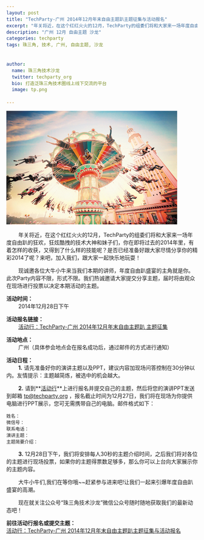 ```yaml
---
layout: post
title: "TechParty-广州 2014年12月年末自由主题趴主题征集与活动报名"
excerpt: "年关将近，在这个红红火火的12月，TechParty的组委们将和大家来一场年度自由趴的狂欢，狂炫酷拽的技术大神和妹子们，在即将过去的2014年里，你有着怎样的收获，又得到了什么样的技能呢？你是否已经准备好跟大家尽情分享你的精彩2014了呢？来吧，加入我们，让我们一起快乐玩耍！"
description: "广州 12月 自由主题 沙龙"
categories: techparty
tags: 珠三角, 技术, 广州, 自由主题, 沙龙


author:
  name: 珠三角技术沙龙
  twitter: techparty_org
  bio: 打造泛珠三角技术圈线上线下交流的平台
  image: tp.png

---
```

![TechParty-广州 2014年12月年末自由主题趴 主题征集](/images/tp201412.jpg)

&nbsp;&nbsp;&nbsp;&nbsp;&nbsp;&nbsp;&nbsp;&nbsp;年关将近，在这个红红火火的12月，TechParty的组委们将和大家来一场年度自由趴的狂欢，狂炫酷拽的技术大神和妹子们，你在即将过去的2014年里，有着怎样的收获，又得到了什么样的技能呢？是否已经准备好跟大家尽情分享你的精彩2014了呢？来吧，加入我们，跟大家一起快乐地玩耍！

&nbsp;&nbsp;&nbsp;&nbsp;&nbsp;&nbsp;&nbsp;&nbsp;现诚邀各位大牛小牛来当我们本期的讲师，年度自由趴盛宴的主角就是你。此次Party内容不限，形式不限。我们热诚邀请大家提交分享主题，届时将由观众在现场进行投票以决定本期活动的主题。

**活动时间：**  
&nbsp;&nbsp;&nbsp;&nbsp;&nbsp;&nbsp;&nbsp;&nbsp;2014年12月28日下午

**活动报名链接：**  
&nbsp;&nbsp;&nbsp;&nbsp;&nbsp;&nbsp;&nbsp;&nbsp;[活动行：TechParty-广州 2014年12月年末自由主题趴 主题征集](http://t.cn/Rz114il)

**活动地点：**  
&nbsp;&nbsp;&nbsp;&nbsp;&nbsp;&nbsp;&nbsp;&nbsp;广州（具体参会地点会在报名成功后，通过邮件的方式进行通知）

**活动日程：**  
&nbsp;&nbsp;&nbsp;&nbsp;&nbsp;&nbsp;&nbsp;&nbsp;**1.** 请先准备好你的演讲主题以及PPT，建议内容加现场问答控制在30分钟以内。友情提示：主题越简炼，被选中的机会越大。

&nbsp;&nbsp;&nbsp;&nbsp;&nbsp;&nbsp;&nbsp;&nbsp;**2.** 请到**[活动行](http://t.cn/Rz114il)**上进行报名并提交自己的主题，然后将您的演讲PPT发送到邮箱 tp@techparty.org ，报名截止时间为12月27日，我们将在现场为你提供电脑进行PPT展示，您可无需携带自己的电脑。邮件格式如下：

    姓名：
    微信号：
    联系电话：
    演讲主题：
    主题简要介绍：

&nbsp;&nbsp;&nbsp;&nbsp;&nbsp;&nbsp;&nbsp;&nbsp;**3.** 12月28日下午，我们将安排每人30秒的主题介绍时间，之后我们将对各位的主题进行现场投票，如果你的主题得票数足够多，那么你可以上台向大家展示你的主题内容。  

&nbsp;&nbsp;&nbsp;&nbsp;&nbsp;&nbsp;&nbsp;&nbsp;大牛小牛们,我们在等你哦~~赶紧参与进来吧!让我们一起来引爆年度自由趴盛宴的高潮。

&nbsp;&nbsp;&nbsp;&nbsp;&nbsp;&nbsp;&nbsp;&nbsp;现在就关注公众号“珠三角技术沙龙”微信公众号随时随地获取我们的最新动态吧！

**前往活动行报名或提交主题：**  
[活动行：TechParty-广州 2014年12月年末自由主题趴主题征集与活动报名](http://www.huodongxing.com/event/3261172885500)
